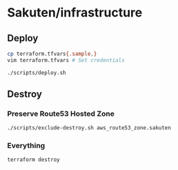 # Sakuten/infrastructure

## Deploy

```bash
cp terraform.tfvars{.sample,}
vim terraform.tfvars # Set credentials

./scripts/deploy.sh
```

## Destroy

### Preserve Route53 Hosted Zone

```bash
./scripts/exclude-destroy.sh aws_route53_zone.sakuten
```

### Everything

```bash
terraform destroy
```
